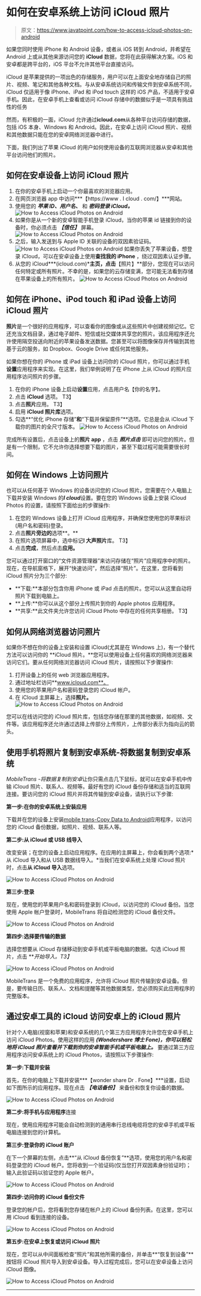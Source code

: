 # 如何在安卓系统上访问 iCloud 照片

> 原文：<https://www.javatpoint.com/how-to-access-icloud-photos-on-android>

如果您同时使用 iPhone 和 Android 设备，或者从 iOS 转到 Android，并希望在 Android 上或从其他来源访问您的 **iCloud** 数据，您将在此获得解决方案。iOS 和安卓都是跨平台的，iOS 平台不允许其他平台直接访问。

iCloud 是苹果提供的一项出色的存储服务，用户可以在上面安全地存储自己的照片、视频、笔记和其他各种文档。与从安卓系统访问和传输文件到安卓系统不同，iCloud 仅适用于像 iPhone、iPad 和 iPod touch 这样的 iOS 产品，不适用于安卓手机。因此，在安卓手机上查看或访问 iCloud 存储中的数据似乎是一项具有挑战性的任务

然而，有积极的一面，iCloud 允许通过**icloud.com**从各种平台访问存储的数据，包括 iOS 本身、Windows 和 Android。因此，在安卓上访问 iCloud 照片、视频和其他数据只能在您的安卓网络浏览器中进行。

下面，我们列出了苹果 iCloud 的用户如何使用设备的互联网浏览器从安卓和其他平台访问他们的照片。

## 如何在安卓设备上访问 iCloud 照片

1.  在你的安卓手机上启动一个你最喜欢的浏览器应用。
2.  在网页浏览器 app 中访问***【https://www . I cloud . com/】***网站。
3.  使用您的 ***苹果 ID、用户名、*** 和 ***密码登录 iCloud。***
    ![How to Access iCloud Photos on Android](img/0cef7e626d683422740b25f0d3ca00df.png)
4.  如果你是从一个新的安卓智能手机登录 iCloud，当你的苹果 id 链接到你的设备时，你必须点击 ***【信任】*** 屏幕。
    ![How to Access iCloud Photos on Android](img/1a3f26784cbb2df7611a2353fca66c0d.png)
5.  之后，输入发送到与 Apple ID 关联的设备的双因素验证码。
    ![How to Access iCloud Photos on Android](img/674dd91b678174f56523ff6980a50c6b.png)
    如果你丢失了苹果设备，想登录 iCloud，可以在安卓设备上使用**查找我的 iPhone** ，绕过双因素认证步骤。
6.  从您的 iCloud***(icloud.com)***主页，点击**【照片】**部分，您现在可以访问任何特定或所有照片。不幸的是，如果您的云存储变满，您可能无法看到存储在苹果设备上的所有照片。
    ![How to Access iCloud Photos on Android](img/da4d20be71f9c0d6bffccb2184617c3b.png)

## 如何在 iPhone、iPod touch 和 iPad 设备上访问 iCloud 照片

**照片**是一个很好的应用程序，可以查看你的图像或从这些照片中创建视频记忆。它还充当文档目录，通过电子邮件、短信或社交媒体共享您的照片。该应用程序还允许使用隔空投送向附近的苹果设备发送数据。您甚至可以将图像保存并传输到其他基于云的服务，如 Dropbox、Google Drive 或任何其他服务。

如果你想在你的 iPhone 或 iPad 设备上访问你的 iCloud 照片，你可以通过手机**设置**应用程序来实现。在这里，我们举例说明了在 iPhone 上从 iCloud 的照片应用程序访问照片的步骤。

1.  在你的 iPhone 设备上启动**设置**应用，点击用户名【你的名字】。
2.  点击 **iCloud** 选项。
    T3】
3.  点击**照片**应用。
    T3】
4.  启用 **iCloud 照片库**选项。
5.  勾选**“优化 iPhone 存储”**和**“下载并保留原件”**选项。它总是会从 iCloud 下载你的图片的全尺寸版本。
    ![How to Access iCloud Photos on Android](img/a5c865800fa2befe842d005d28bfaf12.png)

完成所有设置后，点击设备上的**照片 app** ，点击 ***照片点击*** 即可访问您的照片。但是有一个限制，它不允许你选择想要下载的图片，甚至下载过程可能需要很长时间。

## 如何在 Windows 上访问照片

也可以从任何基于 Windows 的设备访问您的 iCloud 照片。您需要在个人电脑上下载并安装 Windows 的***I cloud***设置。要在您的 Windows 设备上安装 iCloud Photos 的设置，请按照下面给出的步骤操作:

1.  在您的 Windows 设备上打开 iCloud 应用程序，并确保您使用您的苹果标识(用户名和密码)登录。
2.  点击**照片旁边的**选项**。**
3.  在照片选项屏幕中，选中标记**I 大声照片**库。
    T3】
4.  点击**完成**，然后点击**应用。**

您可以通过打开窗口的“文件资源管理器”来访问存储在“照片”应用程序中的照片。现在，在导航窗格下，展开“快速访问”，然后选择“照片”。在这里，您将看到 iCloud 照片分为三个部分:

*   **下载:**本部分包含你用 iPhone 或 iPad 点击的照片。您可以从这里自动将照片下载到电脑上。
*   **上传:**你可以从这个部分上传照片到你的 Apple photos 应用程序。
*   **共享:**此文件夹允许您访问 iCloud Photo 中存在的任何共享相册。
    T3】

## 如何从网络浏览器访问照片

如果你不想在你的设备上安装和设置 iCloud(尤其是在 Windows 上)，有一个替代方法可以访问你的 **iCloud 照片。**您可以使用设备上任何喜欢的网络浏览器来访问它们。要从任何网络浏览器访问 iCloud 照片，请按照以下步骤操作:

1.  打开设备上的任何 web 浏览器应用程序。
2.  通过地址栏访问**www.icloud.com**。
3.  使用您的苹果用户名和密码登录您的 iCloud 帐户。
4.  在 iCloud 主屏幕上，选择**照片。**
    ![How to Access iCloud Photos on Android](img/e198a8597e82cf251e039722f59b467f.png)

您可以在线访问您的 iCloud 照片库，包括您存储在那里的其他数据，如视频、文件等。该应用程序还允许通过选择上传部分上传照片，上传部分表示为指向云的箭头。

## 使用手机将照片复制到安卓系统-将数据复制到安卓系统

*MobileTrans -将数据复制到安卓*让你只需点击几下鼠标，就可以在安卓手机中传输 iCloud 照片、联系人、视频等。最好有您的 iCloud 备份存储和适当的互联网连接。要访问您的 iCloud 照片并将其传输到安卓设备，请执行以下步骤:

**第一步:在你的安卓系统上安装应用**

下载并在您的设备上安装[mobile trans-Copy Data to Android](https://mobiletrans.en.softonic.com/android)应用程序，以访问您的 iCloud 备份数据，如照片、视频、联系人等。

**第二步:从 iCloud 或 USB 线导入**

改变安装；在您的设备上启动应用程序。在应用的主屏幕上，你会看到两个选项:*从 iCloud 导入和从 USB 数据线导入。*当我们在安卓系统上处理 iCloud 照片时，点击**从 iCloud 导入**选项。

![How to Access iCloud Photos on Android](img/23f247b51c4982d31aa58347ee0883c2.png)

**第三步:登录**

现在，使用您的苹果用户名和密码登录到 iCloud，以访问您的 iCloud 备份。当您使用 Apple 帐户登录时，MobileTrans 将自动检测您的 iCloud 备份文件。

![How to Access iCloud Photos on Android](img/babb9c9b9914a832bc80ffc5c5403904.png)

**第四步:选择要传输的数据**

选择您想要从 iCloud 存储移动到安卓手机或平板电脑的数据。勾选 iCloud 照片，点击 ***开始导入。*T3】**

![How to Access iCloud Photos on Android](img/41afc05a24f9ba6b50148c60539952c6.png)

MobileTrans 是一个免费的应用程序，允许将 iCloud 照片传输到安卓设备。但是，要传输日历、联系人、文档和提醒等其他数据类型，您必须购买此应用程序的完整版本。

## 通过安卓工具的 iCloud 访问安卓上的 iCloud 照片

针对个人电脑(视窗和苹果)和安卓系统的几个第三方应用程序允许您在安卓手机上访问 iCloud Photos。使用这样的应用 ***(Wondershare 博士 Fone)，你可以轻松地将 iCloud 照片查看并下载到你的安卓智能手机或平板电脑上。*** 要通过第三方应用程序访问安卓系统上的 iCloud Photos，请按照以下步骤操作:

**第一步:下载并安装**

首先，在你的电脑上下载并安装***【wonder share Dr . Fone】***设置，启动如下图所示的应用程序。现在点击 ***【电话备份】*** 来备份和恢复你设备的数据。

![How to Access iCloud Photos on Android](img/95e5d2ff3d18c6eef06003b8964579b2.png)

**第二步:将手机与应用程序**连接

现在，使用应用程序可能会自动检测到的通用串行总线电缆将您的安卓手机或平板电脑连接到您的计算机。

**第三步:登录你的 iCloud 账户**

在下一个屏幕的左侧，点击**“从 iCloud 备份恢复”**选项，使用您的用户名和密码登录您的 iCloud 帐户。您将收到一个验证码(仅当您打开双因素身份验证时)；输入此验证码以验证您的 Apple 帐户。

![How to Access iCloud Photos on Android](img/7e74c03fc174752e59595a9130205458.png)

**第四步:访问你的 iCloud 备份文件**

登录您的帐户后，您将看到您存储在帐户上的 iCloud 备份列表。在这里，您可以用 iCloud 看到连接的设备。

![How to Access iCloud Photos on Android](img/2caa4abf5897ea38c0d4f8915797729c.png)

**第五步:在安卓上恢复或访问 iCloud 照片**

现在，您可以从中间面板检查“照片”和其他所需的备份，并单击**“恢复到设备”**按钮将 iCloud 照片导入到安卓设备。导入过程完成后，您可以在安卓设备上访问 iCloud 图像。

![How to Access iCloud Photos on Android](img/2cd6aa402280a0a25126f90122b37757.png)

* * *